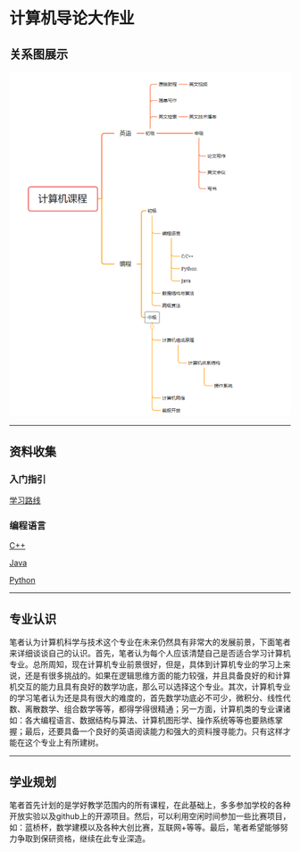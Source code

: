 # 计算机导论大作业
## 关系图展示
![](https://github.com/thunderbolt-fire/getgridea.github.io/blob/gh-pages/QQ%E5%9B%BE%E7%89%8720220113151834.png)

***

## 资料收集
### 入门指引
[学习路线](https://www.bilibili.com/video/BV1gL4y187Wg?spm_id_from=333.999.0.0)
### 编程语言
[C++](https://www.bilibili.com/video/BV1et411b73Z?from=search&seid=1337285950393350329&spm_id_from=333.337.0.0)

[Java](https://space.bilibili.com/37974444?from=search&seid=1337285950393350329&spm_id_from=333.337.0.0)

[Python](https://space.bilibili.com/37974444?from=search&seid=8405955015947617492&spm_id_from=333.337.0.0)

***

## 专业认识
笔者认为计算机科学与技术这个专业在未来仍然具有非常大的发展前景，下面笔者来详细谈谈自己的认识。首先，笔者认为每个人应该清楚自己是否适合学习计算机专业。总所周知，现在计算机专业前景很好，但是，具体到计算机专业的学习上来说，还是有很多挑战的。如果在逻辑思维方面的能力较强，并且具备良好的和计算机交互的能力且具有良好的数学功底，那么可以选择这个专业。其次，计算机专业的学习笔者认为还是具有很大的难度的，首先数学功底必不可少，微积分、线性代数、离散数学、组合数学等等，都得学得很精通；另一方面，计算机类的专业课诸如：各大编程语言、数据结构与算法、计算机图形学、操作系统等等也要熟练掌握；最后，还要具备一个良好的英语阅读能力和强大的资料搜寻能力。只有这样才能在这个专业上有所建树。

***
## 学业规划
笔者首先计划的是学好教学范围内的所有课程，在此基础上，多多参加学校的各种开放实验以及github上的开源项目。然后，可以利用空闲时间参加一些比赛项目，如：蓝桥杯，数学建模以及各种大创比赛，互联网+等等。最后，笔者希望能够努力争取到保研资格，继续在此专业深造。
